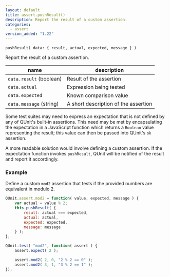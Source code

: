 ```yaml
---
layout: default
title: assert.pushResult()
description: Report the result of a custom assertion.
categories:
  - assert
version_added: "1.22"
---
```


`pushResult( data: { result, actual, expected, message } )`

Report the result of a custom assertion.

| name               | description                          |
|--------------------|--------------------------------------|
| `data.result` (boolean) | Result of the assertion |
| `data.actual` | Expression being tested |
| `data.expected` | Known comparison value |
| `data.message` (string) | A short description of the assertion |

Some test suites may need to express an expectation that is not defined by any of QUnit's built-in assertions. This need may be met by encapsulating the expectation in a JavaScript function which returns a `Boolean` value representing the result; this value can then be passed into QUnit's `ok` assertion.

A more readable solution would involve defining a custom assertion. If the expectation function invokes `pushResult`, QUnit will be notified of the result and report it accordingly.

### Example

Define a custom `mod2` assertion that tests if the provided numbers are equivalent in modulo 2.

```js
QUnit.assert.mod2 = function( value, expected, message ) {
    var actual = value % 2;
    this.pushResult( {
        result: actual === expected,
        actual: actual,
        expected: expected,
        message: message
    } );
};

QUnit.test( "mod2", function( assert ) {
    assert.expect( 2 );

    assert.mod2( 2, 0, "2 % 2 == 0" );
    assert.mod2( 3, 1, "3 % 2 == 1" );
});
```
